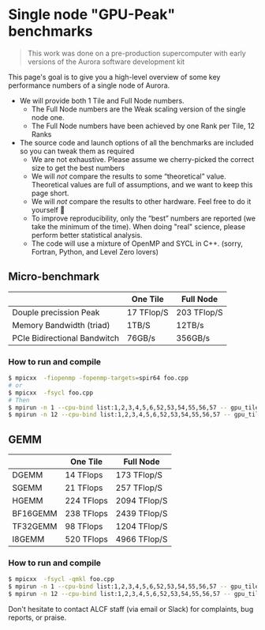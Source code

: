 # Single node "GPU-Peak" benchmarks

> This work was done on a pre-production supercomputer with early versions of the Aurora software development kit

This page's goal is to give you a high-level overview of some key performance numbers of a single node of Aurora. 

- We will provide both 1 Tile and Full Node numbers.
  - The Full Node numbers are the Weak scaling version of the single node one.
  - The Full Node numbers have been achieved by one Rank per Tile, 12 Ranks
- The source code and launch options of all the benchmarks are included so you can tweak them as required
   - We are not exhaustive. Please assume we cherry-picked the correct size to get the best numbers
   -  We will *not* compare the results to some “theoretical” value.  Theoretical values are full of assumptions, and we want to keep this page short.
   -  We will *not* compare the results to other hardware. Feel free to do it yourself 🙂
   - To improve reproducibility, only the “best” numbers are reported (we take the minimum of the time). When doing "real" science, please perform better statistical analysis.
   -  The code will use a mixture of OpenMP and SYCL in C++.  (sorry, Fortran, Python, and Level Zero lovers)

## Micro-benchmark

|            | One Tile   | Full Node  |
| -----------|------------|------------|
| Douple precission Peak    | 17 TFlop/S  | 203 TFlop/S| 
| Memory Bandwidth (triad)  | 1TB/S | 12TB/s | 
| PCIe Bidirectional Bandwitch  | 76GB/s | 356GB/s |

### How to run and compile

```bash
$ mpicxx  -fiopenmp -fopenmp-targets=spir64 foo.cpp
# or
$ mpicxx  -fsycl foo.cpp
# Then
$ mpirun -n 1 --cpu-bind list:1,2,3,4,5,6,52,53,54,55,56,57 -- gpu_tile_compact.sh ./a.out
$ mpirun -n 12 --cpu-bind list:1,2,3,4,5,6,52,53,54,55,56,57 -- gpu_tile_compact.sh ./a.out
```

## GEMM

|          | One Tile   | Full Node   |
| ---------|------------|-------------|
| DGEMM    | 14 TFlops  |  173 TFlop/S |
| SGEMM    | 21 TFlops  |  257 TFlop/S |
| HGEMM    | 224 TFlops | 2094 TFlop/S | 
| BF16GEMM | 238 TFlops | 2439 TFlop/S |
| TF32GEMM | 98 TFlops  | 1204 TFlop/S |
| I8GEMM   | 520 TFlops | 4966 TFlop/S |

### How to run and compile

```bash
$ mpicxx  -fsycl -qmkl foo.cpp
$ mpirun -n 1 --cpu-bind list:1,2,3,4,5,6,52,53,54,55,56,57 -- gpu_tile_compact.sh ./a.out
$ mpirun -n 12 --cpu-bind list:1,2,3,4,5,6,52,53,54,55,56,57 -- gpu_tile_compact.sh ./a.out

```

Don't hesitate to contact ALCF staff (via email or Slack) for complaints, bug reports, or praise. 
